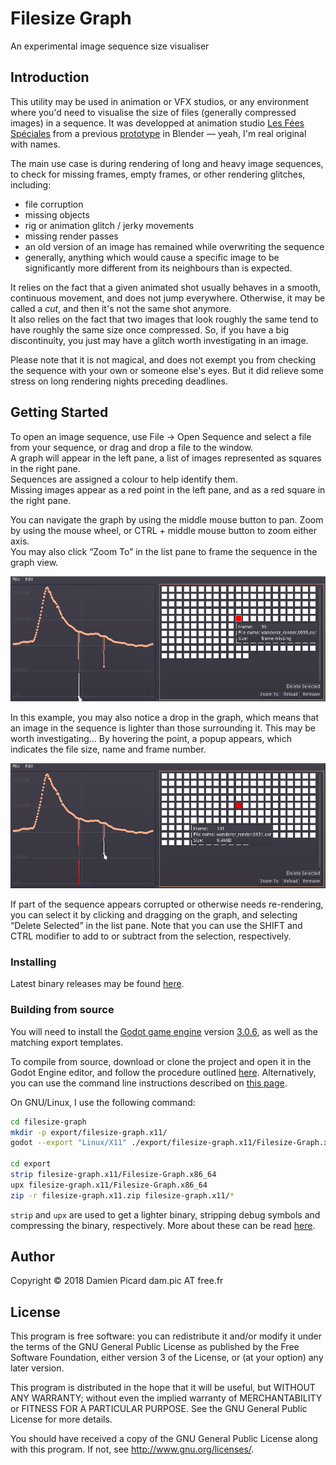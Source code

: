 # Filesize Graph

An experimental image sequence size visualiser

## Introduction

This utility may be used in animation or VFX studios, or any environment where
you'd need to visualise the size of files (generally compressed images) in a
sequence.   It was developped at animation studio [Les Fées
Spéciales](http://les-fees-speciales.coop/) from a previous
[prototype](https://github.com/LesFeesSpeciales/filesize-graph) in Blender —
yeah, I'm real original with names.

The main use case is during rendering of long and heavy image sequences, to
check for missing frames, empty frames, or other rendering glitches, including:
* file corruption
* missing objects
* rig or animation glitch / jerky movements
* missing render passes
* an old version of an image has remained while overwriting the sequence
* generally, anything which would cause a specific image to be significantly
more different from its neighbours than is expected.

It relies on the fact that a given animated shot usually behaves in a smooth,
continuous movement, and does not jump everywhere. Otherwise, it may be called a
*cut*, and then it's not the same shot anymore.  
It also relies on the fact
that two images that look roughly the same tend to have roughly the same size
once compressed. So, if you have a big discontinuity, you just may have a glitch
worth investigating in an image.

Please note that it is not magical, and does not exempt you from checking the
sequence with your own or someone else's eyes. But it did relieve some stress on
long rendering nights preceding deadlines.

## Getting Started

To open an image sequence, use File → Open Sequence and select a file from your
sequence, or drag and drop a file to the window.  
A graph will appear in the left pane, a list of images represented as squares in
the right pane.  
Sequences are assigned a colour to help identify them.  
Missing images appear as a red point in the left pane, and as a red square in
the right pane.

You can navigate the graph by using the middle mouse button to pan. Zoom by
using the mouse wheel, or CTRL + middle mouse button to zoom either axis.  
You may also click “Zoom To” in the list pane to frame the sequence in the graph
view.

![Missing image](doc/missing_image.png)

In this example, you may also notice a drop in the graph, which means that an
image in the sequence is lighter than those surrounding it. This may be worth
investigating... By hovering the point, a popup appears, which indicates the
file size, name and frame number.

![Light image](doc/light_image.png)

If part of the sequence appears corrupted or otherwise needs re-rendering, you
can select it by clicking and dragging on the graph, and selecting “Delete
Selected” in the list pane. Note that you can use the SHIFT and CTRL modifier to
add to or subtract from the selection, respectively.


### Installing

Latest binary releases may be found [here](https://github.com/PiOverFour/filesize-graph/releases).

### Building from source

You will need to install the [Godot game engine](https://godotengine.org/)
version [3.0.6](https://downloads.tuxfamily.org/godotengine/3.0.6/), as well as
the matching export templates.

To compile from source, download or clone the project and open it in the Godot
Engine editor, and follow the procedure outlined
[here](https://godot.readthedocs.io/en/3.0/getting_started/workflow/export/exporting_projects.html).
Alternatively, you can use the command line instructions described on [this
page](https://godot.readthedocs.io/en/3.0/getting_started/editor/command_line_tutorial.html#exporting).

On GNU/Linux, I use the following command:

```bash
cd filesize-graph
mkdir -p export/filesize-graph.x11/
godot --export "Linux/X11" ./export/filesize-graph.x11/Filesize-Graph.x86_64

cd export
strip filesize-graph.x11/Filesize-Graph.x86_64
upx filesize-graph.x11/Filesize-Graph.x86_64
zip -r filesize-graph.x11.zip filesize-graph.x11/*
```

`strip` and `upx` are used to get a lighter binary, stripping debug symbols and
compressing the binary, respectively. More about these can be read
[here](http://docs.godotengine.org/en/latest/development/compiling/optimizing_for_size.html).

## Author

Copyright © 2018 Damien Picard dam.pic AT free.fr

## License

This program is free software: you can redistribute it and/or modify
it under the terms of the GNU General Public License as published by
the Free Software Foundation, either version 3 of the License, or
(at your option) any later version.

This program is distributed in the hope that it will be useful,
but WITHOUT ANY WARRANTY; without even the implied warranty of
MERCHANTABILITY or FITNESS FOR A PARTICULAR PURPOSE.  See the
GNU General Public License for more details.

You should have received a copy of the GNU General Public License
along with this program.  If not, see <http://www.gnu.org/licenses/>.
